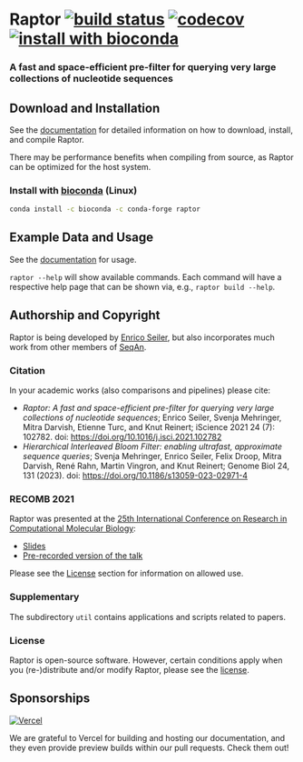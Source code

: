 # Raptor [![build status][1]][2] [![codecov][3]][4] [![install with bioconda][5]][6]

[1]: https://img.shields.io/github/actions/workflow/status/seqan/raptor/ci_linux.yml?branch=main&style=flat&logo=github&label=Raptor%20CI
[2]: https://github.com/seqan/raptor/actions?query=branch%3Amain
[3]: https://codecov.io/gh/seqan/raptor/branch/main/graph/badge.svg?token=SJVMYRUKW2
[4]: https://codecov.io/gh/seqan/raptor
[5]: https://img.shields.io/badge/install%20with-bioconda-brightgreen.svg?style=flat
[6]: #install-with-bioconda-linux

### A fast and space-efficient pre-filter for querying very large collections of nucleotide sequences

## Download and Installation
See the [documentation](https://seqan-raptor.vercel.app/setup.html) for detailed information on how to download,
install, and compile Raptor.

There may be performance benefits when compiling from source, as Raptor can be optimized for the host system.

### Install with [bioconda](https://bioconda.github.io/recipes/raptor/README.html) (Linux)

```bash
conda install -c bioconda -c conda-forge raptor
```

## Example Data and Usage
See the [documentation](https://seqan-raptor.vercel.app/usage_quickstart.html) for usage.

`raptor --help` will show available commands. Each command will have a respective help page that can be shown via, e.g.,
`raptor build --help`.

## Authorship and Copyright
Raptor is being developed by [Enrico Seiler](mailto:enrico.seiler@fu-berlin.de), but also incorporates much work from
other members of [SeqAn](https://www.seqan.de).

### Citation
In your academic works (also comparisons and pipelines) please cite:
  * *Raptor: A fast and space-efficient pre-filter for querying very large collections of nucleotide sequences*;
    Enrico Seiler, Svenja Mehringer, Mitra Darvish, Etienne Turc, and Knut Reinert; iScience 2021 24 (7): 102782.
    doi: https://doi.org/10.1016/j.isci.2021.102782
  * *Hierarchical Interleaved Bloom Filter: enabling ultrafast, approximate sequence queries*;
    Svenja Mehringer, Enrico Seiler, Felix Droop, Mitra Darvish, René Rahn, Martin Vingron, and Knut Reinert;
    Genome Biol 24, 131 (2023). doi: https://doi.org/10.1186/s13059-023-02971-4

### RECOMB 2021
Raptor was presented at the [25th International Conference on Research in Computational Molecular Biology][recomb_url]:
  * [Slides][recomb_slides]
  * [Pre-recorded version of the talk][recomb_talk]

Please see the [License](#license) section for information on allowed use.

[recomb_url]: https://www.recomb2021.org/
[recomb_slides]: https://box.fu-berlin.de/s/TtM3Raxixm35Syy
[recomb_talk]: https://box.fu-berlin.de/s/YJFQnwqdE5q2Tym

### Supplementary
The subdirectory `util` contains applications and scripts related to papers.

### License
Raptor is open-source software. However, certain conditions apply when you (re-)distribute and/or modify Raptor,
please see the [license](https://github.com/seqan/raptor/blob/main/LICENSE.md).

## Sponsorships

[![Vercel][vercel_badge]][vercel_website]

[vercel_badge]: https://raw.githubusercontent.com/seqan/raptor/main/test/documentation/.vercel/powered-by-vercel.svg "Powered by Vercel"
[vercel_website]: https://vercel.com/?utm_source=seqan&utm_campaign=oss

We are grateful to Vercel for building and hosting our documentation, and they even provide preview builds within our
pull requests. Check them out!
